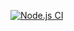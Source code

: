 [![Node.js CI](https://github.com/Neva2023/bootcamp-terminal-tests/actions/workflows/node.js.yml/badge.svg)](https://github.com/Neva2023/bootcamp-terminal-tests/actions/workflows/node.js.yml)